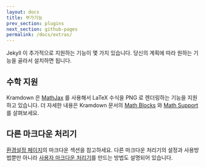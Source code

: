 ```yaml
---
layout: docs
title: 부가기능
prev_section: plugins
next_section: github-pages
permalink: /docs/extras/
---
```


Jekyll 이 추가적으로 지원하는 기능이 몇 가지 있습니다. 당신의 계획에 따라 원하는
기능을 골라서 설치하면 됩니다.

## 수학 지원

Kramdown 은 [MathJax](http://www.mathjax.org/) 를 사용해서 LaTeX 수식을 PNG 로 렌더링하는 기능을 지원하고 있습니다. 더 자세한 내용은 Kramdown 문서의 [Math Blocks](http://kramdown.gettalong.org/syntax.html#math-blocks) 와 [Math Support](http://kramdown.gettalong.org/converter/html.html#math-support) 를 살펴보세요.

## 다른 마크다운 처리기

[환경설정 페이지](/docs/configuration/#markdown-options)의 마크다운 섹션을 참고하세요. 다른 마크다운 처리기의 설정과 사용방법뿐만 아니라 [사용자 마크다운 처리기](/docs/configuration/#custom-markdown-processors)를 만드는 방법도 설명되어 있습니다.
